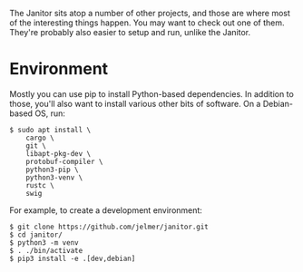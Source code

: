 The Janitor sits atop a number of other projects, and those are where
most of the interesting things happen. You may want to check out one of them.
They're probably also easier to setup and run, unlike the Janitor.

Environment
===========

Mostly you can use pip to install Python-based dependencies. In addition to
those, you'll also want to install various other bits of software.
On a Debian-based OS, run:

```console
$ sudo apt install \
    cargo \
    git \
    libapt-pkg-dev \
    protobuf-compiler \
    python3-pip \
    python3-venv \
    rustc \
    swig
```

For example, to create a development environment:

```console
$ git clone https://github.com/jelmer/janitor.git
$ cd janitor/
$ python3 -m venv
$ . ./bin/activate
$ pip3 install -e .[dev,debian]
```
